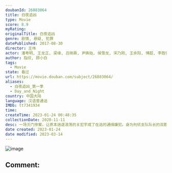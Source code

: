 ```yaml
---
doubanId: 26883064
title: 白夜追凶
type: Movie
score: 8.9
myRating: 
originalTitle: 白夜追凶
genre: 剧情, 悬疑, 犯罪
datePublished: 2017-08-30
director: 王伟
actor: 潘粤明, 王龙正, 梁缘, 吕晓霖, 尹姝贻, 侯雪龙, 宋乃刚, 王余阳, 博超, 李胜强, 韩烨洲, 杨凯迪, 马薇, 张栋栋, 李振涛, 李胜荣, 张芯宁, 岳士涵, 吴文璟, 刘柏希, 黄烁文, 孙蛟龙, 周军, 王政, 梁刚, 高梓刚, 刘辛格, 曾子建, 刘天蔚, 王剑明, 张兆忠, 张璐, 刘宣, 陈伟, 鹿时源, 孙建江, 孙乐天, 张美琪, 国立刚, 杨大为, 宋永恒, 天笑, 秦海, 杨阳, 宁小花, 高果, 于京京, 夏锐锋, 徐槿哲
author: 指纹, 顾小白
tags:
  - Movie
state: 看过
url: https://movie.douban.com/subject/26883064/
aliases:
  - 白夜追凶_第一季
  - Day_and_Night
country: 中国大陆
language: 汉语普通话
IMDb: tt7341934
time: 
createTime: 2023-01-24 00:48:35
collectionDate: 2020-11-11
desc: 一场灭门惨案，让原本逍遥浪荡的关宏宇成了在逃的通缉嫌犯。身为刑侦支队队长的双胞胎哥哥关宏峰，誓要查出真相，但出于亲属回避的原则，警队禁止关宏峰参与灭门案的调查工作。关宏峰义愤辞职。调任了代支队长的周巡...
date created: 2023-01-24
date modified: 2023-03-14
---
```


![image](p2483150767.jpg)

Comment:
---
